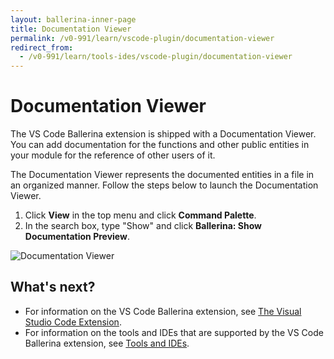 ```yaml
---
layout: ballerina-inner-page
title: Documentation Viewer
permalink: /v0-991/learn/vscode-plugin/documentation-viewer
redirect_from:
  - /v0-991/learn/tools-ides/vscode-plugin/documentation-viewer
---
```


# Documentation Viewer

The VS Code Ballerina extension is shipped with a Documentation Viewer. You can add documentation for the functions and other public entities in your module for the reference of other users of it. 

The Documentation Viewer represents the documented entities in a file in an organized manner. Follow the steps below to launch the Documentation Viewer.

1. Click **View** in the top menu and click **Command Palette**.
2. In the search box, type "Show" and click **Ballerina: Show Documentation Preview**.

![Documentation Viewer](../images/documentation-viewer.gif)

## What's next?

 - For information on the VS Code Ballerina extension, see [The Visual Studio Code Extension](/learn/tools-ides/vscode-plugin).
 - For information on the tools and IDEs that are supported by the VS Code Ballerina extension, see [Tools and IDEs](../tools-ides).

